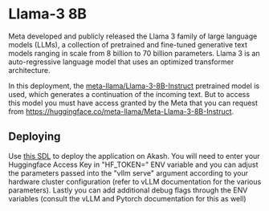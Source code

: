 # Llama-3 8B

Meta developed and publicly released the Llama 3 family of large language models (LLMs), a collection of pretrained and fine-tuned generative text models ranging in scale from 8 billion to 70 billion parameters. Llama 3 is an auto-regressive language model that uses an optimized transformer architecture.

In this deployment, the [meta-llama/Llama-3-8B-Instruct](https://huggingface.co/meta-llama/Meta-Llama-3-8B-Instruct) pretrained model is used, which generates a continuation of the incoming text. But to access this model you must have access granted by the Meta that you can request from https://huggingface.co/meta-llama/Meta-Llama-3-8B-Instruct.

## Deploying

Use [this SDL](deploy.yaml) to deploy the application on Akash. You will need to enter your Huggingface Access Key in "HF_TOKEN=" ENV variable and you can adjust the parameters passed into the "vllm serve" argument according to your hardware cluster configuration (refer to vLLM documentation for the various parameters). Lastly you can add additional debug flags through the ENV variables (consult the vLLM and Pytorch documentation for this as well)